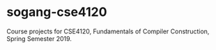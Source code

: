 # sogang-cse4120
Course projects for CSE4120, Fundamentals of Compiler Construction, Spring Semester 2019.
